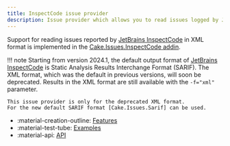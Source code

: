 ```yaml
---
title: InspectCode issue provider
description: Issue provider which allows you to read issues logged by JetBrains Inspect Code.
---
```


Support for reading issues reported by [JetBrains InspectCode] in XML format
is implemented in the [Cake.Issues.InspectCode addin].

!!! note
    Starting from version 2024.1, the default output format of [JetBrains InspectCode] is Static Analysis Results Interchange Format (SARIF).
    The XML format, which was the default in previous versions, will soon be deprecated.
    Results in the XML format are still available with the `-f="xml"` parameter.

    This issue provider is only for the deprecated XML format.
    For the new default SARIF format [Cake.Issues.Sarif] can be used.

<div class="grid cards" markdown>

- :material-creation-outline: [Features](features.md)
- :material-test-tube: [Examples](examples.md)
- :material-api: [API](https://cakebuild.net/extensions/cake-issues-inspectcode)

</div>

[JetBrains InspectCode]: https://www.jetbrains.com/help/resharper/InspectCode.html
[Cake.Issues.InspectCode addin]: https://cakebuild.net/extensions/cake-issues-inspectcode/
[Cake.Issues.Sarif]: ../sarif/index.md
